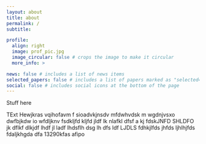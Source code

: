 ```yaml
---
layout: about
title: about
permalink: /
subtitle: 

profile:
  align: right
  image: prof_pic.jpg
  image_circular: false # crops the image to make it circular
  more_info: >

news: false # includes a list of news items
selected_papers: false # includes a list of papers marked as "selected={true}"
social: false # includes social icons at the bottom of the page
---
```


Stuff here

TExt Hewjkras vqihofavm f sioadvkjnsdv mfdwhvdsk m wgdnjvsxo dwfbjkdw io wfdljknv  fsdkljfd kljfd jldf lk nlafkl dfsf a
kj fdskJNFD SHLDFO jk dflkf dlkjdf lhdf jl ladf lhdsflh dsg lh dfs ldf LJDLS 
fdhkjlfds jhfds ljhlhjfds 
fdaljkhgda dfa
13290kfas
afipo
